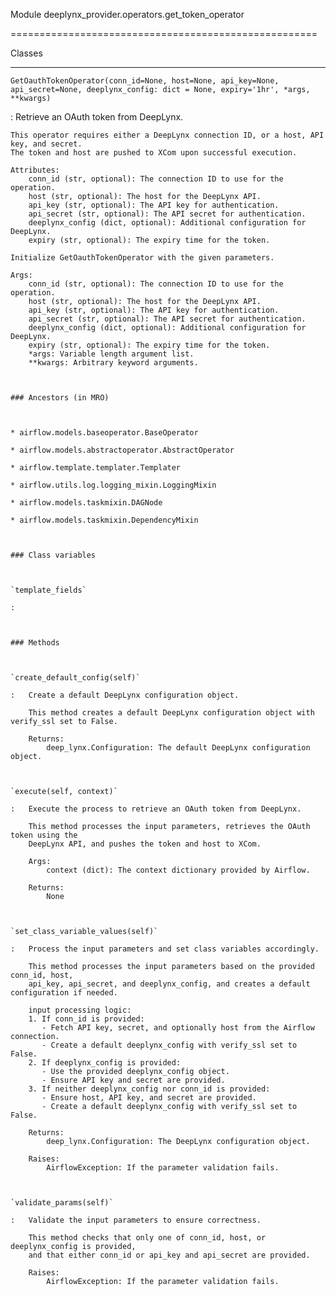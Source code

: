 Module deeplynx_provider.operators.get_token_operator
=====================================================






Classes
-------

`GetOauthTokenOperator(conn_id=None, host=None, api_key=None, api_secret=None, deeplynx_config: dict = None, expiry='1hr', *args, **kwargs)`
:   Retrieve an OAuth token from DeepLynx.
    
    This operator requires either a DeepLynx connection ID, or a host, API key, and secret.
    The token and host are pushed to XCom upon successful execution.
    
    Attributes:
        conn_id (str, optional): The connection ID to use for the operation.
        host (str, optional): The host for the DeepLynx API.
        api_key (str, optional): The API key for authentication.
        api_secret (str, optional): The API secret for authentication.
        deeplynx_config (dict, optional): Additional configuration for DeepLynx.
        expiry (str, optional): The expiry time for the token.
    
    Initialize GetOauthTokenOperator with the given parameters.
    
    Args:
        conn_id (str, optional): The connection ID to use for the operation.
        host (str, optional): The host for the DeepLynx API.
        api_key (str, optional): The API key for authentication.
        api_secret (str, optional): The API secret for authentication.
        deeplynx_config (dict, optional): Additional configuration for DeepLynx.
        expiry (str, optional): The expiry time for the token.
        *args: Variable length argument list.
        **kwargs: Arbitrary keyword arguments.

    ### Ancestors (in MRO)

    * airflow.models.baseoperator.BaseOperator
    * airflow.models.abstractoperator.AbstractOperator
    * airflow.template.templater.Templater
    * airflow.utils.log.logging_mixin.LoggingMixin
    * airflow.models.taskmixin.DAGNode
    * airflow.models.taskmixin.DependencyMixin

    ### Class variables

    `template_fields`
    :

    ### Methods

    `create_default_config(self)`
    :   Create a default DeepLynx configuration object.
        
        This method creates a default DeepLynx configuration object with verify_ssl set to False.
        
        Returns:
            deep_lynx.Configuration: The default DeepLynx configuration object.

    `execute(self, context)`
    :   Execute the process to retrieve an OAuth token from DeepLynx.
        
        This method processes the input parameters, retrieves the OAuth token using the
        DeepLynx API, and pushes the token and host to XCom.
        
        Args:
            context (dict): The context dictionary provided by Airflow.
        
        Returns:
            None

    `set_class_variable_values(self)`
    :   Process the input parameters and set class variables accordingly.
        
        This method processes the input parameters based on the provided conn_id, host,
        api_key, api_secret, and deeplynx_config, and creates a default configuration if needed.
        
        input processing logic:
        1. If conn_id is provided:
           - Fetch API key, secret, and optionally host from the Airflow connection.
           - Create a default deeplynx_config with verify_ssl set to False.
        2. If deeplynx_config is provided:
           - Use the provided deeplynx_config object.
           - Ensure API key and secret are provided.
        3. If neither deeplynx_config nor conn_id is provided:
           - Ensure host, API key, and secret are provided.
           - Create a default deeplynx_config with verify_ssl set to False.
        
        Returns:
            deep_lynx.Configuration: The DeepLynx configuration object.
        
        Raises:
            AirflowException: If the parameter validation fails.

    `validate_params(self)`
    :   Validate the input parameters to ensure correctness.
        
        This method checks that only one of conn_id, host, or deeplynx_config is provided,
        and that either conn_id or api_key and api_secret are provided.
        
        Raises:
            AirflowException: If the parameter validation fails.